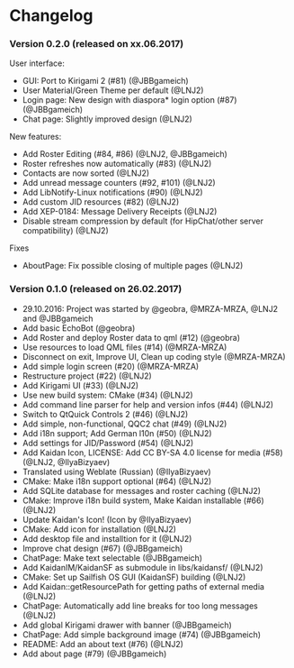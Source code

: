 # Changelog

### Version 0.2.0 (released on xx.06.2017)
User interface:
 * GUI: Port to Kirigami 2 (#81) (@JBBgameich)
 * User Material/Green Theme per default (@LNJ2)
 * Login page: New design with diaspora* login option (#87) (@JBBgameich)
 * Chat page: Slightly improved design (@LNJ2)

New features:
 * Add Roster Editing (#84, #86) (@LNJ2, @JBBgameich)
 * Roster refreshes now automatically (#83) (@LNJ2)
 * Contacts are now sorted (@LNJ2)
 * Add unread message counters (#92, #101) (@LNJ2)
 * Add LibNotify-Linux notifications (#90) (@LNJ2)
 * Add custom JID resources (#82) (@LNJ2)
 * Add XEP-0184: Message Delivery Receipts (@LNJ2)
 * Disable stream compression by default (for HipChat/other server compatibility) (@LNJ2)

Fixes
 * AboutPage: Fix possible closing of multiple pages (@LNJ2)

### Version 0.1.0 (released on 26.02.2017)
 * 29.10.2016: Project was started by @geobra, @MRZA-MRZA, @LNJ2 and @JBBgameich
 * Add basic EchoBot (@geobra)
 * Add Roster and deploy Roster data to qml (#12) (@geobra)
 * Use resources to load QML files (#14) (@MRZA-MRZA)
 * Disconnect on exit, Improve UI, Clean up coding style (@MRZA-MRZA)
 * Add simple login screen (#20) (@MRZA-MRZA)
 * Restructure project (#22) (@LNJ2)
 * Add Kirigami UI (#33) (@LNJ2)
 * Use new build system: CMake (#34) (@LNJ2)
 * Add command line parser for help and version infos (#44) (@LNJ2)
 * Switch to QtQuick Controls 2 (#46) (@LNJ2)
 * Add simple, non-functional, QQC2 chat (#49) (@LNJ2)
 * Add i18n support; Add German l10n (#50) (@LNJ2)
 * Add settings for JID/Password (#54) (@LNJ2)
 * Add Kaidan Icon, LICENSE: Add CC BY-SA 4.0 license for media (#58) (@LNJ2, @IlyaBizyaev)
 * Translated using Weblate (Russian) (@IlyaBizyaev)
 * CMake: Make i18n support optional (#64) (@LNJ2)
 * Add SQLite database for messages and roster caching (@LNJ2)
 * CMake: Improve i18n build system, Make Kaidan installable (#66) (@LNJ2)
 * Update Kaidan's Icon! (Icon by @IlyaBizyaev)
 * CMake: Add icon for installation (@LNJ2)
 * Add desktop file and installtion for it (@LNJ2)
 * Improve chat design (#67) (@JBBgameich)
 * ChatPage: Make text selectable (@JBBgameich)
 * Add KaidanIM/KaidanSF as submodule in libs/kaidansf/ (@LNJ2)
 * CMake: Set up Sailfish OS GUI (KaidanSF) building (@LNJ2)
 * Add Kaidan::getResourcePath for getting paths of external media (@LNJ2)
 * ChatPage: Automatically add line breaks for too long messages (@LNJ2)
 * Add global Kirigami drawer with banner (@JBBgameich)
 * ChatPage: Add simple background image (#74) (@JBBgameich)
 * README: Add an about text (#76) (@LNJ2)
 * Add about page (#79) (@JBBgameich)
